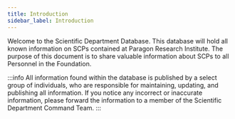```yaml
---
title: Introduction
sidebar_label: Introduction
---
```


Welcome to the Scientific Department Database. This database will hold all known information on SCPs contained at Paragon Research Institute. 
The purpose of this document is to share valuable information about SCPs to all Personnel in the Foundation.

:::info
All information found within the database is published by a select group of individuals, who are responsible for maintaining, updating, and publishing all information.
If you notice any incorrect or inaccurate information, please forward the information to a member of the Scientific Department Command Team.
:::
